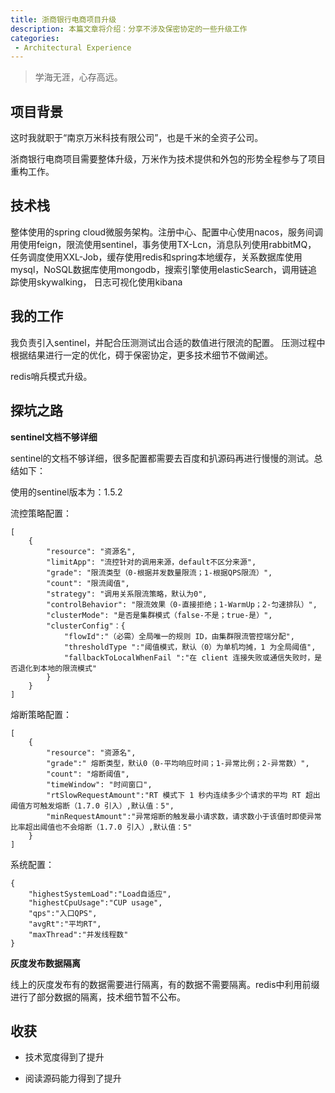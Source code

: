 ```yaml
---
title: 浙商银行电商项目升级
description: 本篇文章将介绍：分享不涉及保密协定的一些升级工作
categories:
 - Architectural Experience
---
```


> 学海无涯，心存高远。

## 项目背景

这时我就职于“南京万米科技有限公司”，也是千米的全资子公司。

浙商银行电商项目需要整体升级，万米作为技术提供和外包的形势全程参与了项目重构工作。

## 技术栈

整体使用的spring cloud微服务架构。注册中心、配置中心使用nacos，服务间调用使用feign，限流使用sentinel，事务使用TX-Lcn，消息队列使用rabbitMQ，
任务调度使用XXL-Job，缓存使用redis和spring本地缓存，关系数据库使用mysql，NoSQL数据库使用mongodb，搜索引擎使用elasticSearch，调用链追踪使用skywalking，
日志可视化使用kibana

## 我的工作

我负责引入sentinel，并配合压测测试出合适的数值进行限流的配置。 压测过程中根据结果进行一定的优化，碍于保密协定，更多技术细节不做阐述。

redis哨兵模式升级。

## 探坑之路

**sentinel文档不够详细**

sentinel的文档不够详细，很多配置都需要去百度和扒源码再进行慢慢的测试。总结如下：

使用的sentinel版本为：1.5.2

流控策略配置：
```
[
    {
        "resource": "资源名",
        "limitApp": "流控针对的调用来源，default不区分来源",
        "grade": "限流类型（0-根据并发数量限流；1-根据QPS限流）",
        "count": "限流阈值",
        "strategy": "调用关系限流策略，默认为0",
        "controlBehavior": "限流效果（0-直接拒绝；1-WarmUp；2-匀速排队）",
        "clusterMode": "是否是集群模式（false-不是；true-是）",
        "clusterConfig"：{
            "flowId":"（必需）全局唯一的规则 ID，由集群限流管控端分配",
            "thresholdType ":"阈值模式，默认（0）为单机均摊，1 为全局阈值",
            "fallbackToLocalWhenFail ":"在 client 连接失败或通信失败时，是否退化到本地的限流模式"
        }
    }
]
```

熔断策略配置：
```
[
    {
        "resource": "资源名",
        "grade":" 熔断类型，默认0（0-平均响应时间；1-异常比例；2-异常数）",
        "count": "熔断阈值",
        "timeWindow": "时间窗口",
        "rtSlowRequestAmount":"RT 模式下 1 秒内连续多少个请求的平均 RT 超出阈值方可触发熔断（1.7.0 引入）,默认值：5",
        "minRequestAmount":"异常熔断的触发最小请求数，请求数小于该值时即使异常比率超出阈值也不会熔断（1.7.0 引入）,默认值：5"
    }
]
```

系统配置：
```
{
    "highestSystemLoad":"Load自适应",
    "highestCpuUsage":"CUP usage",
    "qps":"入口QPS",
    "avgRt":"平均RT",
    "maxThread":"并发线程数"
}
```

**灰度发布数据隔离**

线上的灰度发布有的数据需要进行隔离，有的数据不需要隔离。redis中利用前缀进行了部分数据的隔离，技术细节暂不公布。


## 收获

- 技术宽度得到了提升

- 阅读源码能力得到了提升
